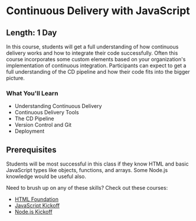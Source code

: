 Continuous Delivery with JavaScript
=======

## Length: 1 Day

In this course, students will get a full understanding of how continuous delivery works and how to integrate their code successfully. Often this course incorporates some custom elements based on your organization's implementation of continuous integration. Participants can expect to get a full understanding of the CD pipeline and how their code fits into the bigger picture.

### What You'll Learn

* Understanding Continuous Delivery
* Continuous Delivery Tools
* The CD Pipeline
* Version Control and Git
* Deployment

## Prerequisites
Students will be most successful in this class if they know HTML and basic JavaScript types like objects, functions, and arrays. Some Node.js knowledge would be useful also.

Need to brush up on any of these skills? Check out these courses:

* [HTML Foundation](#/info/html5-foundation)
* [JavaScript Kickoff](#/info/css-kickoff)
* [Node.js Kickoff](#/info/node-kickoff)
